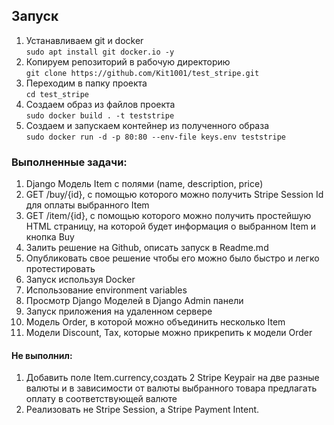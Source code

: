 ## Запуск
1. Устанавливаем git и docker  
`sudo apt install git docker.io -y`
2. Копируем репозиторий в рабочую директорию  
`git clone https://github.com/Kit1001/test_stripe.git`
3. Переходим в папку проекта  
`cd test_stripe`  
4. Создаем образ из файлов проекта  
`sudo docker build . -t teststripe`  
5. Создаем и запускаем контейнер из полученного образа  
`sudo docker run -d -p 80:80 --env-file keys.env teststripe`

### Выполненные задачи:
1. Django Модель Item с полями (name, description, price)  
2. GET /buy/{id}, c помощью которого можно получить Stripe Session Id для оплаты выбранного Item
3. GET /item/{id}, c помощью которого можно получить простейшую HTML страницу, на которой будет информация о выбранном Item и кнопка Buy
4. Залить решение на Github, описать запуск в Readme.md
5. Опубликовать свое решение чтобы его можно было быстро и легко протестировать
6. Запуск используя Docker
7. Использование environment variables
8. Просмотр Django Моделей в Django Admin панели
9. Запуск приложения на удаленном сервере
10. Модель Order, в которой можно объединить несколько Item
11. Модели Discount, Tax, которые можно прикрепить к модели Order

#### Не выполнил:
1. Добавить поле Item.currency,создать 2 Stripe Keypair на две разные валюты и в зависимости от валюты выбранного товара предлагать оплату в соответствующей валюте
2. Реализовать не Stripe Session, а Stripe Payment Intent.